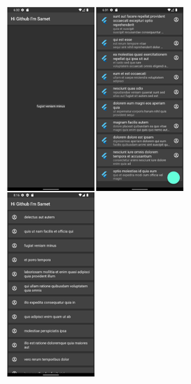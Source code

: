 <img src="assets/images/Screenshot_ID.png" width="200">
<img src="assets/images/Screenshot_Post.png" width="200">
<img src="assets/images/Screenshot_ToDos.png" width="200">
